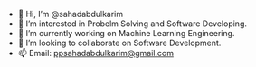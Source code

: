 - 👋 Hi, I’m @sahadabdulkarim
- 👀 I’m interested in Probelm Solving and Software Developing.
- 🌱 I’m currently working on Machine Learning Engineering.
- 💞️ I’m looking to collaborate on Software Development.
- 📫 Email: ppsahadabdulkarim@gmail.com

<!---
sahadabdulkarim/sahadabdulkarim is a ✨ special ✨ repository because its `README.md` (this file) appears on your GitHub profile.
You can click the Preview link to take a look at your changes.
--->
